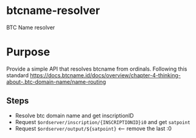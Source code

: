 # btcname-resolver
BTC Name resolver

# Purpose
Provide a simple API that resolves btcname from ordinals. Following this standard
https://docs.btcname.id/docs/overview/chapter-4-thinking-about-.btc-domain-name/name-routing

## Steps
- Resolve btc domain name and get inscriptionID
- Request `$ordserver/inscription/{INSCRIPTIONID}i0` and get `satpoint`
- Request `$ordserver/output/${satpoint}` <-- remove the last :0
